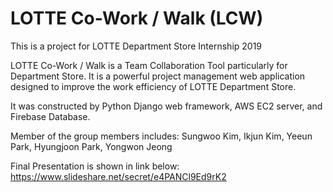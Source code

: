 # LOTTE Co-Work / Walk (LCW)
This is a project for LOTTE Department Store Internship 2019

LOTTE Co-Work / Walk is a Team Collaboration Tool particularly for Department Store. 
It is a powerful project management web application designed to improve the work efficiency of LOTTE Department Store.

It was constructed by Python Django web framework, AWS EC2 server, and Firebase Database. 

Member of the group members includes:
Sungwoo Kim, Ikjun Kim, Yeeun Park, Hyungjoon Park, Yongwon Jeong

Final Presentation is shown in link below:
https://www.slideshare.net/secret/e4PANCl9Ed9rK2
